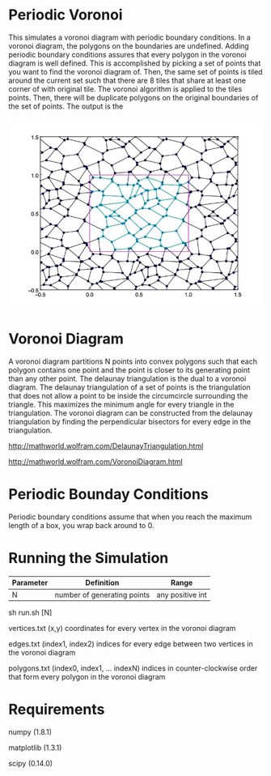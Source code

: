# Periodic Voronoi

This simulates a voronoi diagram with periodic boundary conditions. In a voronoi diagram, the polygons on the boundaries are undefined. Adding periodic boundary conditions assures that every polygon in the voronoi diagram is well defined. This is accomplished by picking a set of points that you want to find the voronoi diagram of. Then, the same set of points is tiled around the current set such that there are 8 tiles that share at least one corner of with original tile. The voronoi algorithm is applied to the tiles points. Then, there will be duplicate polygons on the original boundaries of the set of points. The output is the 


<img src="https://github.com/alsignoriello/periodic_voronoi/blob/master/images/voronoi_periodic.jpg">


# Voronoi Diagram

A voronoi diagram partitions N points into convex polygons such that each polygon contains one point and the point is closer to its generating point than any other point. The delaunay triangulation is the dual to a voronoi diagram. The delaunay triangulation of a set of points is the triangulation that does not allow a point to be inside the circumcircle surrounding the triangle. This maximizes the minimum angle for every triangle in the triangulation. The voronoi diagram can be constructed from the delaunay triangulation by finding the perpendicular bisectors for every edge in the triangulation. 

http://mathworld.wolfram.com/DelaunayTriangulation.html

http://mathworld.wolfram.com/VoronoiDiagram.html


# Periodic Bounday Conditions 

Periodic boundary conditions assume that when you reach the maximum length of a box, you wrap back around to 0. 



# Running the Simulation

| Parameter | Definition | Range |
|-----------|------------|-------|
| N | number of generating points | any positive int |



sh run.sh [N]


vertices.txt
(x,y) coordinates for every vertex in the voronoi diagram

edges.txt
(index1, index2) indices for every edge between two vertices in the voronoi diagram

polygons.txt
(index0, index1, ... indexN) indices in counter-clockwise order that form every polygon in the voronoi diagram


# Requirements

numpy (1.8.1)

matplotlib (1.3.1)

scipy (0.14.0)
